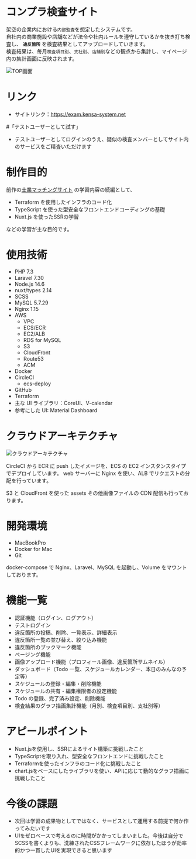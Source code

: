 # コンプラ検査サイト

架空の企業内における```内部監査```を想定したシステムです。  
自社内の商業施設や店舗などが法令や社内ルールを遵守しているかを抜き打ち検査し、 **```違反箇所```** を検査結果としてアップロードしていきます。  
検査結果は、毎月```検査項目別```、```支社別```、```店舗別```などの観点から集計し、マイページ内の集計画面に反映されます。

![TOP画面](./frontApp/static/mainvisual.png)

# リンク

- サイトリンク：https://exam.kensa-system.net

#「テストユーザーとして試す」

- テストユーザーとしてログインのうえ、疑似の検査メンバーとしてサイト内のサービスをご精査いただけます

# 制作目的

前作の[士業マッチングサイト](https://github.com/rk1quol/ShigyoMatch.git) の学習内容の続編として、

- Terraform を使用したインフラのコード化
- TypeScript を使った型安全なフロントエンドコーディングの基礎
- Nuxt.js を使ったSSRの学習

などの学習が主な目的です。

# 使用技術

- PHP 7.3
- Laravel 7.30
- Node.js 14.6
- nuxt/types 2.14
- SCSS
- MySQL 5.7.29
- Nginx 1.15
- AWS
  - VPC
  - ECS/ECR
  - EC2/ALB
  - RDS for MySQL
  - S3
  - CloudFront
  - Route53
  - ACM
- Docker
- CircleCI
  - ecs-deploy
- GitHub
- Terraform
- 主な UI ライブラリ：CoreUI、V-calendar
- 参考にした UI: Material Dashboard

# クラウドアーキテクチャ

![クラウドアーキテクチャ](./RiskExam.jpg)

CircleCI から ECR に push したイメージを、ECS の EC2 インスタンスタイプでデプロイしています。
web サーバーに Nginx を使い、ALB でリクエストの分配を行っています。

S3 と CloudFront を使った assets その他画像ファイルの CDN 配信も行っております。

# 開発環境

- MacBookPro
- Docker for Mac
- Git

docker-compose で Nginx、Laravel、MySQL を起動し、Volume をマウントしております。

# 機能一覧

- 認証機能（ログイン、ログアウト）
- テストログイン
- 違反箇所の投稿、削除、一覧表示、詳細表示
- 違反箇所一覧の並び替え、絞り込み機能
- 違反箇所のブックマーク機能
- ページング機能
- 画像アップロード機能（プロフィール画像、違反箇所サムネイル）
- ダッシュボード（Todo 一覧、スケジュールカレンダー、本日のみんなの予定等）
- スケジュールの登録・編集・削除機能
- スケジュールの共有・編集権限者の設定機能
- Todo の登録、完了済み設定、削除機能
- 検査結果のグラフ描画集計機能（月別、検査項目別、支社別等）

# アピールポイント

- Nuxt.jsを使用し、SSRによるサイト構築に挑戦したこと
- TypeScriptを取り入れ、型安全なフロントエンドに挑戦したこと
- Terraformを使ったインフラのコード化に挑戦したこと
- chart.jsをベースにしたライブラリを使い、APIに応じて動的なグラフ描画に挑戦したこと

# 今後の課題

- 次回は学習の成果物としてではなく、サービスとして運用する前提で何か作ってみたいです
- UIをゼロベースで考えるのに時間がかかってしまいました。今後は自分でSCSSを書くよりも、洗練されたCSSフレームワークに依存したほうが効率的かつ一貫したUIを実現できると思います
